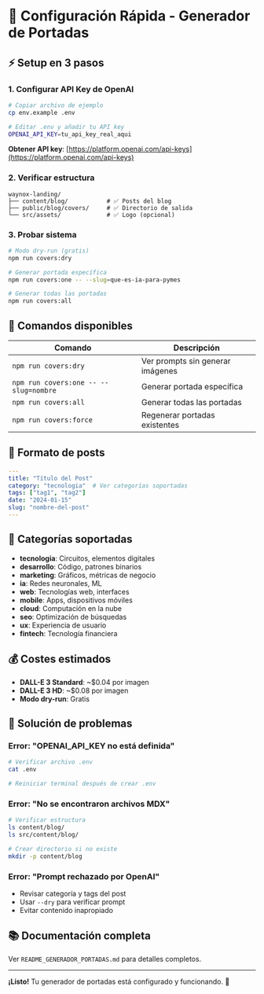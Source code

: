 # 🚀 Configuración Rápida - Generador de Portadas

## ⚡ Setup en 3 pasos

### 1. Configurar API Key de OpenAI
```bash
# Copiar archivo de ejemplo
cp env.example .env

# Editar .env y añadir tu API key
OPENAI_API_KEY=tu_api_key_real_aqui
```

**Obtener API key**: [https://platform.openai.com/api-keys](https://platform.openai.com/api-keys)

### 2. Verificar estructura
```
waynox-landing/
├── content/blog/           # ✅ Posts del blog
├── public/blog/covers/     # ✅ Directorio de salida
└── src/assets/             # ✅ Logo (opcional)
```

### 3. Probar sistema
```bash
# Modo dry-run (gratis)
npm run covers:dry

# Generar portada específica
npm run covers:one -- --slug=que-es-ia-para-pymes

# Generar todas las portadas
npm run covers:all
```

## 🔧 Comandos disponibles

| Comando | Descripción |
|---------|-------------|
| `npm run covers:dry` | Ver prompts sin generar imágenes |
| `npm run covers:one -- --slug=nombre` | Generar portada específica |
| `npm run covers:all` | Generar todas las portadas |
| `npm run covers:force` | Regenerar portadas existentes |

## 📝 Formato de posts

```yaml
---
title: "Título del Post"
category: "tecnologia"  # Ver categorías soportadas
tags: ["tag1", "tag2"]
date: "2024-01-15"
slug: "nombre-del-post"
---
```

## 🎨 Categorías soportadas

- **tecnologia**: Circuitos, elementos digitales
- **desarrollo**: Código, patrones binarios
- **marketing**: Gráficos, métricas de negocio
- **ia**: Redes neuronales, ML
- **web**: Tecnologías web, interfaces
- **mobile**: Apps, dispositivos móviles
- **cloud**: Computación en la nube
- **seo**: Optimización de búsquedas
- **ux**: Experiencia de usuario
- **fintech**: Tecnología financiera

## 💰 Costes estimados

- **DALL-E 3 Standard**: ~$0.04 por imagen
- **DALL-E 3 HD**: ~$0.08 por imagen
- **Modo dry-run**: Gratis

## 🚨 Solución de problemas

### Error: "OPENAI_API_KEY no está definida"
```bash
# Verificar archivo .env
cat .env

# Reiniciar terminal después de crear .env
```

### Error: "No se encontraron archivos MDX"
```bash
# Verificar estructura
ls content/blog/
ls src/content/blog/

# Crear directorio si no existe
mkdir -p content/blog
```

### Error: "Prompt rechazado por OpenAI"
- Revisar categoría y tags del post
- Usar `--dry` para verificar prompt
- Evitar contenido inapropiado

## 📚 Documentación completa

Ver `README_GENERADOR_PORTADAS.md` para detalles completos.

---

**¡Listo!** Tu generador de portadas está configurado y funcionando. 🎉

